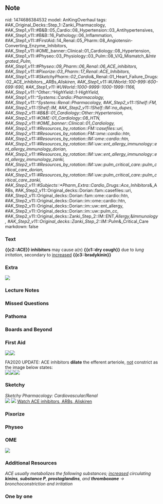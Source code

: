 ## Note
nid: 1474686384532
model: AnKingOverhaul
tags: #AK_Original_Decks::Step_1::Zanki_Pharmacology, #AK_Step1_v11::#B&B::05_Cardio::08_Hypertension::03_Antihypertensives, #AK_Step1_v11::#B&B::16_Pathology::06_Inflammation, #AK_Step1_v11::#FirstAid::14_Renal::05_Pharm::08_Angiotensin-Converting_Enzyme_Inhibitors, #AK_Step1_v11::#OME_banner::Clinical::01_Cardiology::08_Hypertension, #AK_Step1_v11::#Physeo::03_Physiology::03_Pulm::08_V/Q_Mismatch_&_Integrated_Pulm, #AK_Step1_v11::#Physeo::09_Pharm::06_Renal::06_ACE_inhibitors, #AK_Step1_v11::#Pixorize::03_Pharm::17_Renal::ACE_Inhibitors, #AK_Step1_v11::#SketchyPharm::02_Cardio_&_Renal::01_Heart_Failure_Drugs::02_ACE_inhibitors,_ARBs,_Aliskiren, #AK_Step1_v11::#UWorld::100-999::600-699::690, #AK_Step1_v11::#UWorld::1000-9999::1000-1999::1166, #AK_Step1_v11::^Other::^HighYield::1-HighYield, #AK_Step1_v11::^Systems::Cardio::Pharmacology, #AK_Step1_v11::^Systems::Renal::Pharmacology, #AK_Step2_v11::!Shelf::FM, #AK_Step2_v11::!Shelf::IM, #AK_Step2_v11::!Shelf::IM::no_dupes, #AK_Step2_v11::#B&B::01_Cardiology::Other::Hypertension, #AK_Step2_v11::#OME::01_Cardiology::08_HTN, #AK_Step2_v11::#OME_banner::Clinical::01_Cardiology, #AK_Step2_v11::#Resources_by_rotation::FM::casefiles::uri, #AK_Step2_v11::#Resources_by_rotation::FM::ome::cardio::htn, #AK_Step2_v11::#Resources_by_rotation::IM::ome::cardio::htn, #AK_Step2_v11::#Resources_by_rotation::IM::uw::ent_allergy_immunology::ent_allergy_immunology_dorian, #AK_Step2_v11::#Resources_by_rotation::IM::uw::ent_allergy_immunology::ent_allergy_immunology_zanki, #AK_Step2_v11::#Resources_by_rotation::IM::uw::pulm_critical_care::pulm_critical_care_dorian, #AK_Step2_v11::#Resources_by_rotation::IM::uw::pulm_critical_care::pulm_critical_care_zanki, #AK_Step2_v11::#Subjects::*Pharm_Extra::Cardio_Drugs::Ace_Inhibitors_&_ARBs, #AK_Step2_v11::Original_decks::Dorian::fam::casefiles::uri, #AK_Step2_v11::Original_decks::Dorian::fam::ome::cardio::htn, #AK_Step2_v11::Original_decks::Dorian::im::ome::cardio::htn, #AK_Step2_v11::Original_decks::Dorian::im::uw::ent_allergy, #AK_Step2_v11::Original_decks::Dorian::im::uw::pulm_cc, #AK_Step2_v11::Original_decks::Zanki_Step_2::IM::ENT,_Allergy,_&_Immunology, #AK_Step2_v11::Original_decks::Zanki_Step_2::IM::Pulm_&_Critical_Care
markdown: false

### Text
<div>
  <b>{{c2::ACE}} inhibitors</b> may cause a(n) <b>{{c1::dry
  cough}}</b> due to <i>lung irritation</i>, secondary to
  <u>increased</u> <b>{{c3::bradykinin}}</b>
</div>

### Extra
<img src="paste-345306780664299.jpg">

### Lecture Notes


### Missed Questions


### Pathoma


### Boards and Beyond


### First Aid
<img class="resizer" src="paste-188003603447811.jpg"><img class=
"resizer" src="paste-216569430933507.jpg">
<div>
  FA2020 UPDATE: ACE inhibitors <b>dilate</b> the efferent
  arteriole, <u>not</u> constrict as the image below states:
</div>
<div><img class="resizer" src=
"paste-18189186498563.jpg"><img class="resizer" src=
"paste-30137785516035.jpg"><img class="resizer" src=
"paste-26298084753411.jpg"></div>

### Sketchy
<div>
  <i>Sketchy Pharmacology: Cardiovascular/Renal</i>
</div><img src=
"Screen%20Shot%202019-09-18%20at%209.31.00%20AM.png"> <img src=
"Screen%20Shot%202019-09-18%20at%209.31.19%20AM.png"> <a href=
"https://dashboard.sketchy.com/study/medical/courses/medical-pharmacology/units/medical-pharmacology-cardiovascular-renal/videos/medical-pharmacology-cardiovascular-and-renal-heart-failure-drugs-ace-inhibitors-arbs-aliskiren?utm_source=anki&utm_medium=partnership&utm_campaign=february_update&utm_content=medical">
Watch ACE inhibitors, ARBs, Aliskiren</a>

### Pixorize


### Physeo


### OME
<div class="ome-widget">
  <a href=
  "https://onlinemeded.org/spa/cardiology/hypertension/acquire?ref=anki">
  <img src="_OME_AnkiFlashcards_Lesson_6.png"></a>
</div>

### Additional Resources
<i>ACE usually metabolizes the following substances;
<u>increased</u> circulating <b>kinins</b>, <b>substance P</b>,
<b>prostaglandins</b>, and <b>thromboxane</b> → bronchoconstriction
and irritation</i>

### One by one

